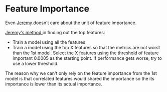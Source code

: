 # Feature Importance

Even [Jeremy ](https://youtu.be/0v93qHDqq_g?t=26m26s)doesn't care about the unit of feature importance.

[Jeremy's method ](https://youtu.be/0v93qHDqq_g?t=26m26s)in finding out the top features:

* Train a model using all the features
* Train a model using the top X features so that the metrics are not worst than the 1st model. Select the X features using the threshold of feature important 0.0005 as the starting point. If performance gets worse, try to use a lower threshold.

The reason why we can't only rely on the feature importance from the 1st model is that correlated features would shared the importance so the its importance is lower than its actual importance.

